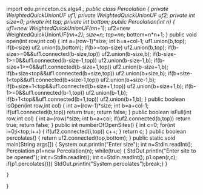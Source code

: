 import edu.princeton.cs.algs4.*;
public class Percolation {
    private WeightedQuickUnionUF uf1;
    private WeightedQuickUnionUF uf2;
    private int size=0;
    private int top;
    private int bottom;
    public Percolation(int n)
    {
        uf1=new WeightedQuickUnionUF(n*n+1);
        uf2=new WeightedQuickUnionUF(n*n+2);
        size=n;
        top=n*n;
        bottom=n*n+1;
    }
    public void open(int row,int col)
    {
        int a=(row-1)*size;
        int b=a+col-1;
        uf1.union(b,top);
        if(b<size)
            uf2.union(b,bottom);
        if(b>=top-size)
            uf2.union(b,top);
        if(b-size>=0&&uf1.connected(b-size,top))
            uf2.union(b-size,b);
        if(b-size-1>=0&&uf1.connected(b-size-1,top))
            uf2.union(b-size-1,b);
        if(b-size+1>=0&&uf1.connected(b-size+1,top))
            uf2.union(b-size+1,b);
        if(b+size<top&&uf1.connected(b+size,top))
            uf2.union(b+size,b);
        if(b+size-1<top&&uf1.connected(b+size-1,top))
            uf2.union(b+size-1,b);
        if(b+size+1<top&&uf1.connected(b+size+1,top))
            uf2.union(b+size+1,b);
        if(b-1>=0&&uf1.connected(b-1,top))
            uf2.union(b-1,b);
        if(b+1<top&&uf1.connected(b+1,top))
            uf2.union(b+1,b);
    }
    public boolean isOpen(int row,int col)
    {
        int a=(row-1)*size;
        int b=a+col-1;
        if(uf1.connected(b,top))
            return true;
        return false;
    }
    public boolean isFull(int row,int col)
    {
        int a=(row)*size;
        int b=a+col;
        if(uf2.connected(b,top))
            return true;
        return false;
    }
   public  int numberOfOpenSites()
    {
        int c=0;
        for(int i=0;i<top;i++)
        {
            if(uf2.connected(i,top))
                c++;
        }
        return c;
    }
    public boolean percolates()
    { 
        return uf2.connected(top,bottom);
    }
    public static void main(String args[])
    {
        System.out.println("Enter size");
        int n=StdIn.readInt();
        Percolation p1=new Percolation(n);
        while(true)
        {
            StdOut.println("Enter site to be opened");
            int r=StdIn.readInt();
            int c=StdIn.readInt();
            p1.open(r,c);
            if(p1.percolates()){
                StdOut.println("System percolates");break;}
        }

    }
}
